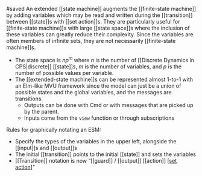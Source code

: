 #saved
An extended [[state machine]] augments the [[finite-state machine]] by adding variables which may be read and written during the [[transition]] between [[state]]s with [[set action]]s. They are particularly useful for [[finite-state machine]]s with large [[state space]]s where the inclusion of these variables can greatly reduce their complexity. Since the variables are often members of infinite sets, they are not necessarily [[finite-state machine]]s.
* The state space is $np^m$ where $n$ is the number of [[Discrete Dynamics in CPS|discrete]] [[state]]s, $m$ is the number of variables, and $p$ is the number of possible values per variable.
* The [[extended-state machine]]s can be represented almost 1-to-1 with an Elm-like MVU framework since the model can just be a union of possible states and the global variables, and the messages are transitions.
	* Outputs can be done with Cmd or with messages that are picked up by the parent.
	* Inputs come from the `view` function or through subscriptions

Rules for graphically notating an ESM:
* Specify the types of the variables in the upper left, alongside the [[input]]s and [[output]]s
* The initial [[transition]] points to the initial [[state]] and sets the variables
* [[Transition]] notation is now “[[guard]] / [[output]] [[action]] [[set action]](s)”